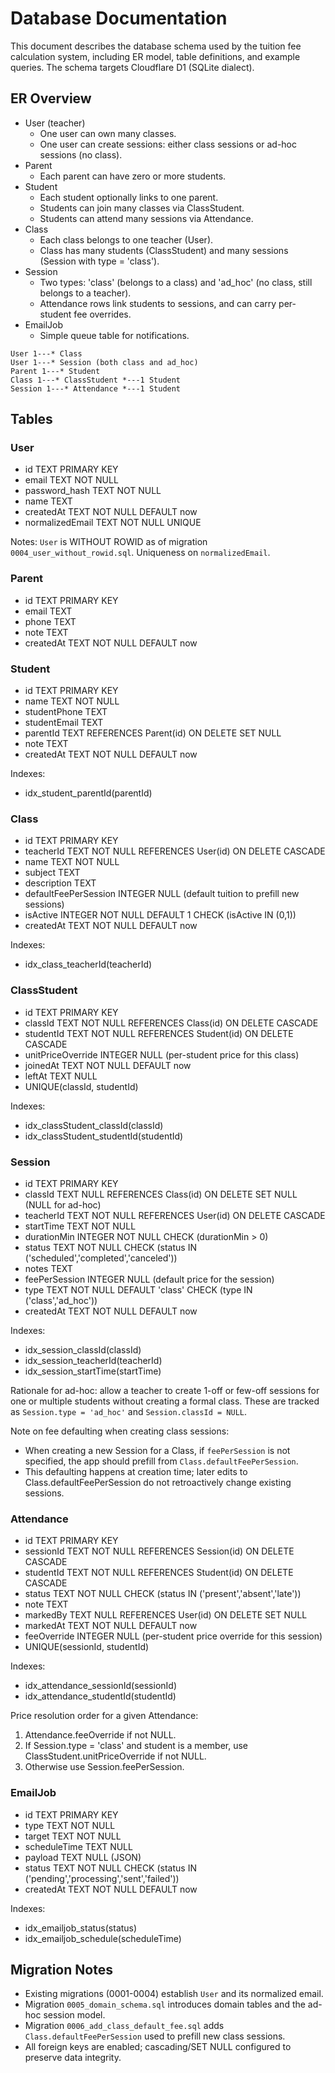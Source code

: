 # Database Documentation

This document describes the database schema used by the tuition fee calculation system, including ER model, table definitions, and example queries. The schema targets Cloudflare D1 (SQLite dialect).

## ER Overview

- User (teacher)
  - One user can own many classes.
  - One user can create sessions: either class sessions or ad-hoc sessions (no class).
- Parent
  - Each parent can have zero or more students.
- Student
  - Each student optionally links to one parent.
  - Students can join many classes via ClassStudent.
  - Students can attend many sessions via Attendance.
- Class
  - Each class belongs to one teacher (User).
  - Class has many students (ClassStudent) and many sessions (Session with type = 'class').
- Session
  - Two types: 'class' (belongs to a class) and 'ad_hoc' (no class, still belongs to a teacher).
  - Attendance rows link students to sessions, and can carry per-student fee overrides.
- EmailJob
  - Simple queue table for notifications.

```
User 1---* Class
User 1---* Session (both class and ad_hoc)
Parent 1---* Student
Class 1---* ClassStudent *---1 Student
Session 1---* Attendance *---1 Student
```

## Tables

### User
- id TEXT PRIMARY KEY
- email TEXT NOT NULL
- password_hash TEXT NOT NULL
- name TEXT
- createdAt TEXT NOT NULL DEFAULT now
- normalizedEmail TEXT NOT NULL UNIQUE

Notes: `User` is WITHOUT ROWID as of migration `0004_user_without_rowid.sql`. Uniqueness on `normalizedEmail`.

### Parent
- id TEXT PRIMARY KEY
- email TEXT
- phone TEXT
- note TEXT
- createdAt TEXT NOT NULL DEFAULT now

### Student
- id TEXT PRIMARY KEY
- name TEXT NOT NULL
- studentPhone TEXT
- studentEmail TEXT
- parentId TEXT REFERENCES Parent(id) ON DELETE SET NULL
- note TEXT
- createdAt TEXT NOT NULL DEFAULT now

Indexes:
- idx_student_parentId(parentId)

### Class
- id TEXT PRIMARY KEY
- teacherId TEXT NOT NULL REFERENCES User(id) ON DELETE CASCADE
- name TEXT NOT NULL
- subject TEXT
- description TEXT
- defaultFeePerSession INTEGER NULL  (default tuition to prefill new sessions)
- isActive INTEGER NOT NULL DEFAULT 1 CHECK (isActive IN (0,1))
- createdAt TEXT NOT NULL DEFAULT now

Indexes:
- idx_class_teacherId(teacherId)

### ClassStudent
- id TEXT PRIMARY KEY
- classId TEXT NOT NULL REFERENCES Class(id) ON DELETE CASCADE
- studentId TEXT NOT NULL REFERENCES Student(id) ON DELETE CASCADE
- unitPriceOverride INTEGER NULL  (per-student price for this class)
- joinedAt TEXT NOT NULL DEFAULT now
- leftAt TEXT NULL
- UNIQUE(classId, studentId)

Indexes:
- idx_classStudent_classId(classId)
- idx_classStudent_studentId(studentId)

### Session
- id TEXT PRIMARY KEY
- classId TEXT NULL REFERENCES Class(id) ON DELETE SET NULL  (NULL for ad-hoc)
- teacherId TEXT NOT NULL REFERENCES User(id) ON DELETE CASCADE
- startTime TEXT NOT NULL
- durationMin INTEGER NOT NULL CHECK (durationMin > 0)
- status TEXT NOT NULL CHECK (status IN ('scheduled','completed','canceled'))
- notes TEXT
- feePerSession INTEGER NULL  (default price for the session)
- type TEXT NOT NULL DEFAULT 'class' CHECK (type IN ('class','ad_hoc'))
- createdAt TEXT NOT NULL DEFAULT now

Indexes:
- idx_session_classId(classId)
- idx_session_teacherId(teacherId)
- idx_session_startTime(startTime)

Rationale for ad-hoc: allow a teacher to create 1-off or few-off sessions for one or multiple students without creating a formal class. These are tracked as `Session.type = 'ad_hoc'` and `Session.classId = NULL`.

Note on fee defaulting when creating class sessions:
- When creating a new Session for a Class, if `feePerSession` is not specified, the app should prefill from `Class.defaultFeePerSession`.
- This defaulting happens at creation time; later edits to Class.defaultFeePerSession do not retroactively change existing sessions.

### Attendance
- id TEXT PRIMARY KEY
- sessionId TEXT NOT NULL REFERENCES Session(id) ON DELETE CASCADE
- studentId TEXT NOT NULL REFERENCES Student(id) ON DELETE CASCADE
- status TEXT NOT NULL CHECK (status IN ('present','absent','late'))
- note TEXT
- markedBy TEXT NULL REFERENCES User(id) ON DELETE SET NULL
- markedAt TEXT NOT NULL DEFAULT now
- feeOverride INTEGER NULL  (per-student price override for this session)
- UNIQUE(sessionId, studentId)

Indexes:
- idx_attendance_sessionId(sessionId)
- idx_attendance_studentId(studentId)

Price resolution order for a given Attendance:
1) Attendance.feeOverride if not NULL.
2) If Session.type = 'class' and student is a member, use ClassStudent.unitPriceOverride if not NULL.
3) Otherwise use Session.feePerSession.

### EmailJob
- id TEXT PRIMARY KEY
- type TEXT NOT NULL
- target TEXT NOT NULL
- scheduleTime TEXT NULL
- payload TEXT NULL (JSON)
- status TEXT NOT NULL CHECK (status IN ('pending','processing','sent','failed'))
- createdAt TEXT NOT NULL DEFAULT now

Indexes:
- idx_emailjob_status(status)
- idx_emailjob_schedule(scheduleTime)

## Migration Notes
- Existing migrations (0001-0004) establish `User` and its normalized email.
- Migration `0005_domain_schema.sql` introduces domain tables and the ad-hoc session model.
- Migration `0006_add_class_default_fee.sql` adds `Class.defaultFeePerSession` used to prefill new class sessions.
- All foreign keys are enabled; cascading/SET NULL configured to preserve data integrity.
